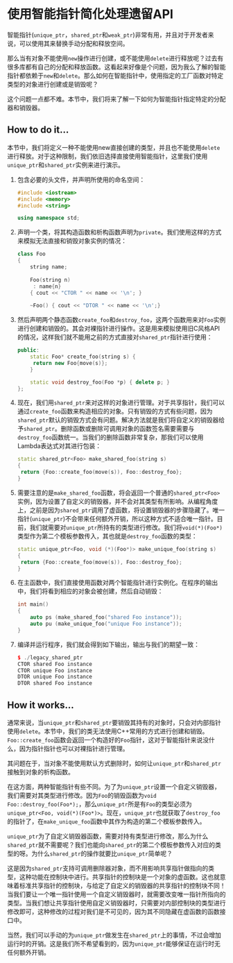 # 使用智能指针简化处理遗留API

智能指针(`unique_ptr`，`shared_ptr`和`weak_ptr`)非常有用，并且对于开发者来说，可以使用其来替换手动分配和释放空间。

那么当有对象不能使用`new`操作进行创建，或不能使用`delete`进行释放呢？过去有很多库都有自己的分配和释放函数。这看起来好像是个问题，因为我么了解的智能指针都依赖于`new`和`delete`。那么如何在智能指针中，使用指定的工厂函数对特定类型的对象进行创建或是销毁呢？

这个问题一点都不难。本节中，我们将来了解一下如何为智能指针指定特定的分配器和销毁器。

## How to do it...

本节中，我们将定义一种不能使用new直接创建的类型，并且也不能使用`delete`进行释放。对于这种限制，我们依旧选择直接使用智能指针，这里我们使用`unique_ptr`和`shared_ptr`实例来进行演示。

1. 包含必要的头文件，并声明所使用的命名空间：

   ```c++
   #include <iostream>
   #include <memory>
   #include <string>
   
   using namespace std; 
   ```

2. 声明一个类，将其构造函数和析构函数声明为`private`。我们使用这样的方式来模拟无法直接和销毁对象实例的情况：

   ```c++
   class Foo
   {
       string name;
       
       Foo(string n)
       	: name{n}
       { cout << "CTOR " << name << '\n'; }
       
       ~Foo() { cout << "DTOR " << name << '\n';}
   ```

3. 然后声明两个静态函数`create_foo`和`destroy_foo`，这两个函数用来对`Foo`实例进行创建和销毁的。其会对裸指针进行操作。这是用来模拟使用旧C风格API的情况，这样我们就不能用之前的方式直接对`shared_ptr`指针进行使用：

   ```c++
   public:
       static Foo* create_foo(string s) {
       	return new Foo{move(s)};
       }
   
       static void destroy_foo(Foo *p) { delete p; }
   };
   ```

4. 现在，我们用`shared_ptr`来对这样的对象进行管理。对于共享指针，我们可以通过`create_foo`函数来构造相应的对象。只有销毁的方式有些问题，因为`shared_ptr`默认的销毁方式会有问题。解决方法就是我们将自定义的销毁器给予`shared_ptr`。删除函数或删除可调用对象的函数签名需要需要与`destroy_foo`函数统一。当我们的删除函数非常复杂，那我们可以使用Lambda表达式对其进行包装：

   ```c++
   static shared_ptr<Foo> make_shared_foo(string s)
   {
   	return {Foo::create_foo(move(s)), Foo::destroy_foo};
   }
   ```

5. 需要注意的是`make_shared_foo`函数，将会返回一个普通的`shared_ptr<Foo>`实例，因为设置了自定义的销毁器，并不会对其类型有所影响。从编程角度上，之前是因为`shared_ptr`调用了虚函数，将设置销毁器的步骤隐藏了。唯一指针(`unique_ptr`)不会带来任何额外开销，所以这种方式不适合唯一指针。目前，我们就需要对`unique_ptr`所持有的类型进行修改。我们将`void(*)(Foo*)`类型作为第二个模板参数传入，其也就是`destroy_foo`函数的类型：

   ```c++
   static unique_ptr<Foo, void (*)(Foo*)> make_unique_foo(string s)
   {
   	return {Foo::create_foo(move(s)), Foo::destroy_foo};
   }
   ```

6. 在主函数中，我们直接使用函数对两个智能指针进行实例化。在程序的输出中，我们将看到相应的对象会被创建，然后自动销毁：

   ```c++
   int main()
   {
       auto ps (make_shared_foo("shared Foo instance"));
       auto pu (make_unique_foo("unique Foo instance"));
   }
   ```

7. 编译并运行程序，我们就会得到如下输出，输出与我们的期望一致：

   ```c++
   $ ./legacy_shared_ptr
   CTOR shared Foo instance
   CTOR unique Foo instance
   DTOR unique Foo instance
   DTOR shared Foo instance
   ```

## How it works...

通常来说，当`unique_ptr`和`shared_ptr`要销毁其持有的对象时，只会对内部指针使用`delete`。本节中，我们的类无法使用C++常用的方式进行创建和销毁。`Foo::create_foo`函数会返回一个构造好的`Foo`指针，这对于智能指针来说没什么，因为指针指针也可以对裸指针进行管理。

其问题在于，当对象不能使用默认方式删除时，如何让`unique_ptr`和`shared_ptr`接触到对象的析构函数。

在这方面，两种智能指针有些不同。为了为`unique_ptr`设置一个自定义销毁器，我们需要对其类型进行修改。因为`Foo`的销毁函数为` void Foo::destroy_foo(Foo*); `，那么`unique_ptr`所是有`Foo`的类型必须为` unique_ptr<Foo, void(*)(Foo*)> `。现在，`unique_ptr`也就获取了`destroy_foo`的指针了，在`make_unique_foo`函数中其作为构造的第二个模板参数传入。

`unique_ptr`为了自定义销毁器函数，需要对持有类型进行修改，那么为什么`shared_ptr`就不需要呢？我们也能向`shared_ptr`的第二个模板参数传入对应的类型的呀。为什么`shared_ptr`的操作就要比`unique_ptr`简单呢？

这是因为`shared_ptr`支持可调用删除器对象，而不用影响共享指针做指向的类型，这种功能在控制块中进行。共享指针的控制块是一个对象的虚函数。这也就意味着标准共享指针的控制块，与给定了自定义的销毁器的共享指针的控制块不同！当我们要让一个唯一指针使用一个自定义销毁器时，就需要改变唯一指针所指向的类型。当我们想让共享指针使用自定义销毁器时，只需要对内部控制块的类型进行修改即可，这种修改的过程对我们是不可见的，因为其不同隐藏在虚函数的函数接口中。

当然，我们可以手动的为`unique_ptr`做发生在`shared_ptr`上的事情，不过会增加运行时的开销。这是我们所不希望看到的，因为`unique_ptr`能够保证在运行时无任何额外开销。